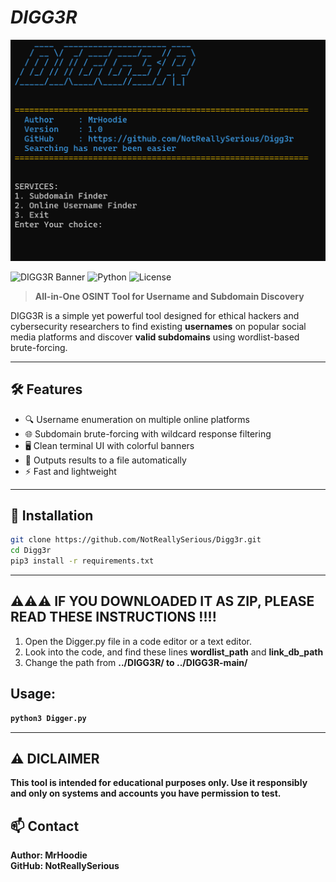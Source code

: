 # <i>DIGG3R</i>

![DIGG3R Banner](https://github.com/NotReallySerious/DIGG3R/blob/main/IMAGE.png)


![DIGG3R Banner](https://img.shields.io/badge/status-active-brightgreen?style=flat-square)
![Python](https://img.shields.io/badge/python-3.8+-blue?style=flat-square)
![License](https://img.shields.io/github/license/NotReallySerious/Digg3r?style=flat-square)

> **All-in-One OSINT Tool for Username and Subdomain Discovery**

DIGG3R is a simple yet powerful tool designed for ethical hackers and cybersecurity researchers to find existing **usernames** on popular social media platforms and discover **valid subdomains** using wordlist-based brute-forcing.

---

## 🛠 Features

- 🔍 Username enumeration on multiple online platforms
- 🌐 Subdomain brute-forcing with wildcard response filtering
- 🖥️ Clean terminal UI with colorful banners
- 📄 Outputs results to a file automatically
- ⚡ Fast and lightweight

---

## 🚀 Installation

```bash
git clone https://github.com/NotReallySerious/Digg3r.git
cd Digg3r
pip3 install -r requirements.txt
```

---

## ⚠️⚠️⚠️ IF YOU DOWNLOADED IT AS ZIP, PLEASE READ THESE INSTRUCTIONS !!!! 
1. Open the Digger.py file in a code editor or a text editor.
2. Look into the code, and find these lines <b>wordlist_path</b> and <b>link_db_path</b>
3. Change the path from <b>../DIGG3R/<b> to <b>../DIGG3R-main/</b>

## Usage:
```python
python3 Digger.py
```
---
## ⚠️ DICLAIMER
This tool is intended for educational purposes only. Use it responsibly and only on systems and accounts you have permission to test.

## 📫 Contact
Author: MrHoodie <br>
GitHub: NotReallySerious

